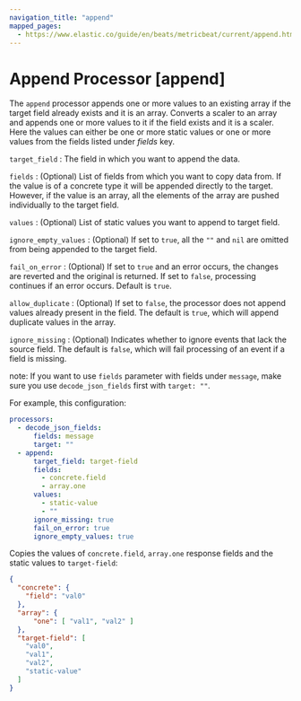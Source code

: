 ```yaml
---
navigation_title: "append"
mapped_pages:
  - https://www.elastic.co/guide/en/beats/metricbeat/current/append.html
---
```


# Append Processor [append]


The `append` processor appends one or more values to an existing array if the target field already exists and it is an array. Converts a scaler to an array and appends one or more values to it if the field exists and it is a scaler. Here the values can either be one or more static values or one or more values from the fields listed under *fields* key.

`target_field`
:   The field in which you want to append the data.

`fields`
:   (Optional) List of fields from which you want to copy data from. If the value is of a concrete type it will be appended directly to the target. However, if the value is an array, all the elements of the array are pushed individually to the target field.

`values`
:   (Optional) List of static values you want to append to target field.

`ignore_empty_values`
:   (Optional) If set to `true`, all the `""` and `nil` are omitted from being appended to the target field.

`fail_on_error`
:   (Optional) If set to `true` and an error occurs, the changes are reverted and the original is returned. If set to `false`, processing continues if an error occurs. Default is `true`.

`allow_duplicate`
:   (Optional) If set to `false`, the processor does not append values already present in the field. The default is `true`, which will append duplicate values in the array.

`ignore_missing`
:   (Optional) Indicates whether to ignore events that lack the source field. The default is `false`, which will fail processing of an event if a field is missing.

note: If you want to use `fields` parameter with fields under `message`, make sure you use `decode_json_fields` first with `target: ""`.

For example, this configuration:

```yaml
processors:
  - decode_json_fields:
      fields: message
      target: ""
  - append:
      target_field: target-field
      fields:
        - concrete.field
        - array.one
      values:
        - static-value
        - ""
      ignore_missing: true
      fail_on_error: true
      ignore_empty_values: true
```

Copies the values of `concrete.field`, `array.one` response fields and the static values to `target-field`:

```json
{
  "concrete": {
    "field": "val0"
  },
  "array": {
      "one": [ "val1", "val2" ]
  },
  "target-field": [
    "val0",
    "val1",
    "val2",
    "static-value"
  ]
}
```

